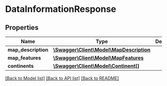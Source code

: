 # DataInformationResponse

## Properties
Name | Type | Description | Notes
------------ | ------------- | ------------- | -------------
**map_description** | [**\Swagger\Client\Model\MapDescription**](MapDescription.md) |  | [optional] 
**map_features** | [**\Swagger\Client\Model\MapFeatures**](MapFeatures.md) |  | [optional] 
**continents** | [**\Swagger\Client\Model\Continent[]**](Continent.md) |  | [optional] 

[[Back to Model list]](../../README.md#documentation-for-models) [[Back to API list]](../../README.md#documentation-for-api-endpoints) [[Back to README]](../../README.md)

